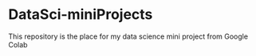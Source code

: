 # DataSci-miniProjects
This repository is the place for my data science mini project from Google Colab
